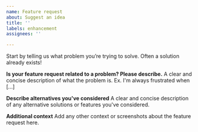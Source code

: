 ```yaml
---
name: Feature request
about: Suggest an idea
title: ''
labels: enhancement
assignees: ''

---
```


Start by telling us what problem you’re trying to solve. Often a solution already exists!

**Is your feature request related to a problem? Please describe.**
A clear and concise description of what the problem is. Ex. I'm always frustrated when [...]

**Describe alternatives you've considered**
A clear and concise description of any alternative solutions or features you've considered.

**Additional context**
Add any other context or screenshots about the feature request here.
